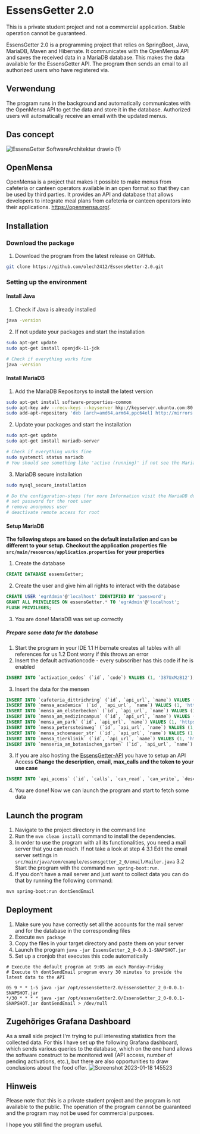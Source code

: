 # EssensGetter 2.0

This is a private student project and not a commercial application. Stable operation cannot be guaranteed.

EssensGetter 2.0 is a programming project that relies on SpringBoot, Java, MariaDB, Maven and Hibernate. It communicates with the OpenMensa API and saves the received data in a MariaDB database. This makes the data available for the EssensGetter API. The program then sends an email to all authorized users who have registered via.

## Verwendung

The program runs in the background and automatically communicates with the OpenMensa API to get the data and store it in the database. Authorized users will automatically receive an email with the updated menus.

## Das concept
![EssensGetter SoftwareArchitektur drawio (1)](https://user-images.githubusercontent.com/76694468/212769942-63c4dd74-2664-4111-9736-429c27f669c5.png)


## OpenMensa
OpenMensa is a project that makes it possible to make menus from cafeteria or canteen operators available in an open format so that they can be used by third parties. It provides an API and database that allows developers to integrate meal plans from cafeteria or canteen operators into their applications. https://openmensa.org/.

## Installation

### Download the package
1. Download the program from the latest release on GitHub.
```bash
git clone https://github.com/olech2412/EssensGetter-2.0.git
```

### Setting up the environment

#### Install Java
1. Check if Java is already installed
```bash
java -version
```
2. If not update your packages and start the installation
```bash
sudo apt-get update
sudo apt-get install openjdk-11-jdk

# Check if everything works fine
java -version
```

#### Install MariaDB
1. Add the MariaDB Repositorys to install the latest version
```bash
sudo apt-get install software-properties-common
sudo apt-key adv --recv-keys --keyserver hkp://keyserver.ubuntu.com:80 0xF1656F24C74CD1D8
sudo add-apt-repository 'deb [arch=amd64,arm64,ppc64el] http://mirrors.accretive-networks.net/mariadb/repo/10.5/ubuntu bionic main'
```

2. Update your packages and start the installation
```bash
sudo apt-get update
sudo apt-get install mariadb-server

# Check if everything works fine
sudo systemctl status mariadb
# You should see something like 'active (running)' if not see the MariaDB documentation
```

3. MariaDB secure installation
```bash
sudo mysql_secure_installation

# Do the configuration-steps (for more Information visit the MariaDB documentation
# set password for the root user
# remove anonymous user
# deactivate remote access for root
```

#### Setup MariaDB
**The following steps are based on the default installation and can be different to your setup. Checkout the application.properties file `src/main/resources/application.properties` for your properties**
1. Create the database
```sql
CREATE DATABASE essensGetter;
```
2. Create the user and give him all rights to interact with the database
```sql
CREATE USER 'egrAdmin'@'localhost' IDENTIFIED BY 'password';
GRANT ALL PRIVILEGES ON essensGetter.* TO 'egrAdmin'@'localhost';
FLUSH PRIVILEGES;
```
3. You are done! MariaDB was set up correctly

##### Prepare some data for the database
1. Start the program in your IDE
1.1 Hibernate creates all tables with all references for us
1.2 Dont worry if this throws an error
2. Insert the default activationcode - every subscriber has this code if he is enabled
```sql
INSERT INTO `activation_codes` (`id`, `code`) VALUES (1, '387UxMzB12');
```
3. Insert the data for the mensen
```sql
INSERT INTO `cafeteria_dittrichring` (`id`, `api_url`, `name`) VALUES (1, 'https://openmensa.org/api/v2/canteens/70/meals', 'Cafeteria Dittrichring');
INSERT INTO `mensa_academica` (`id`, `api_url`, `name`) VALUES (1, 'https://openmensa.org/api/v2/canteens/64/meals', 'Mensa Academica');
INSERT INTO `mensa_am_elsterbecken` (`id`, `api_url`, `name`) VALUES (1, 'https://openmensa.org/api/v2/canteens/65/meals', 'Mensa am Elsterbecken');
INSERT INTO `mensa_am_medizincampus` (`id`, `api_url`, `name`) VALUES (1, 'https://openmensa.org/api/v2/canteens/67/meals', 'Mensa am Medizincampus');
INSERT INTO `mensa_am_park` (`id`, `api_url`, `name`) VALUES (1, 'https://openmensa.org/api/v2/canteens/63/meals', 'Mensa am Park');
INSERT INTO `mensa_peterssteinweg` (`id`, `api_url`, `name`) VALUES (1, 'https://openmensa.org/api/v2/canteens/68/meals', 'Mensa Peterssteinweg');
INSERT INTO `mensa_schoenauer_str` (`id`, `api_url`, `name`) VALUES (1, 'https://openmensa.org/api/v2/canteens/69/meals', 'Mensa/Cafeteria Schönauer Straße');
INSERT INTO `mensa_tierklinik` (`id`, `api_url`, `name`) VALUES (1, 'https://openmensa.org/api/v2/canteens/66/meals', 'Mensa Tierklinik');
INSERT INTO `menseria_am_botanischen_garten` (`id`, `api_url`, `name`) VALUES (1, 'https://openmensa.org/api/v2/canteens/72/meals', 'Menseria am Botanischen Garten');
```
3. If you are also hosting the [EssensGetter-API](https://github.com/olech2412/EssensGetter-API) you have to setup an API Access
**Change the description, email, max_calls and the token to your use case**
```sql
INSERT INTO `api_access` (`id`, `calls`, `can_read`, `can_write`, `description`, `email`, `enabled`, `last_call`, `max_calls`, `token`) VALUES (1, 0, b'1', b'1', 'Your description', 'contact', b'1', '2023-02-07 10:55:34', 999999999999999, '8PLUv50emD7jBakyy9U4');
```
4. You are done! Now we can launch the program and start to fetch some data

## Launch the program
1. Navigate to the project directory in the command line
2. Run the `mvn clean install` command to install the dependencies.
3. In order to use the program with all its functionalities, you need a mail server that you can reach. If not take a look at step 4
3.1 Edit the email server settings in `src/main/java/com/example/essensgetter_2_0/email/Mailer.java`
3.2 Start the program with the command `mvn spring-boot:run`.
4. If you don't have a mail server and just want to collect data you can do that by running the following command:
```bash
mvn spring-boot:run dontSendEmail
```

## Deployment
1. Make sure you have correctly set all the accounts for the mail server and for the database in the corresponding files
2. Execute `mvn package`
3. Copy the files in your target directory and paste them on your server
4. Launch the program `java -jar EssensGetter_2_0-0.0.1-SNAPSHOT.jar`
5. Set up a cronjob that executes this code automatically
```cron
# Execute the default program at 9:05 am each Monday-Friday
# Execute th dontSendEmail program every 30 minutes to provide the latest data to the API

05 9 * * 1-5 java -jar /opt/essensGetter2.0/EssensGetter_2_0-0.0.1-SNAPSHOT.jar
*/30 * * * * java -jar /opt/essensGetter2.0/EssensGetter_2_0-0.0.1-SNAPSHOT.jar dontSendEmail > /dev/null
```

## Zugehöriges Grafana Dashboard
As a small side project I'm trying to pull interesting statistics from the collected data. For this I have set up the following Grafana dashboard, which sends various queries to the database, which on the one hand allows the software construct to be monitored well (API access, number of pending activations, etc.), but there are also opportunities to draw conclusions about the food offer.
![Screenshot 2023-01-18 145523](https://user-images.githubusercontent.com/76694468/213191027-28390bcf-e5a5-4ed3-b321-e19dc6508378.png)


## Hinweis

Please note that this is a private student project and the program is not available to the public. The operation of the program cannot be guaranteed and the program may not be used for commercial purposes.

I hope you still find the program useful.
